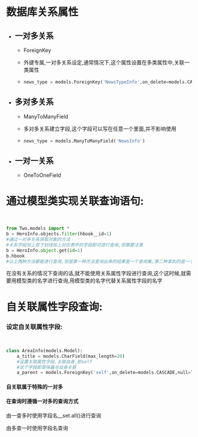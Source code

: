 # 数据库关系属性

- ## 一对多关系

  - ForeignKey

  - 外键专属,一对多关系设定,通常情况下,这个属性设置在多类属性中,关联一类属性

  - ```python
    news_type = models.ForeignKey('NewsTypeInfo',on_delete=models.CASCADE)
    ```

    

- ## 多对多关系

  - ManyToManyField

  - 多对多关系建立字段,这个字段可以写在任意一个里面,并不影响使用

  - ```python
    news_type = models.ManyToManyField('NewsInfo')
    ```

  

- ## 一对一关系

  - OneToOneField





# 通过模型类实现关联查询语句:

​	

```python
from Two.models import *
b = HeroInfo.objects.filter(hbook__id=1)
#通过一对多关系获取对象的方法
#关系字段加上双下划线加上对应表中的字段即可进行查询,但需要注意
b = HeroInfo.object.get(id=1)
b.hbook
#以上两种方法都能进行查询,但是第一种方法查询出来的结果是一个查询集,第二种拿到的是一个对象
```

在没有关系的情况下查询的话,就不能使用关系属性字段进行查询,这个这时候,就需要用模型类的名字进行查询,用模型类的名字代替关系属性字段的名字





# 自关联属性字段查询:

### 	设定自关联属性字段:

​			

```python
class AreaInfo(models.Model):
	a_title = models.CharField(max_length=20)
    #设置关联属性字段,关联自身,即self
    #这个字段即意味着与自身关联
    a_parent = models.ForeignKey('self',on_delete=models.CASCADE,null=True,blank=True)
```

#### 自关联属于特殊的一对多

#### 在查询时遵循一对多的查询方式

由一查多时使用字段名__set.all()进行查询

由多查一时使用字段名查询